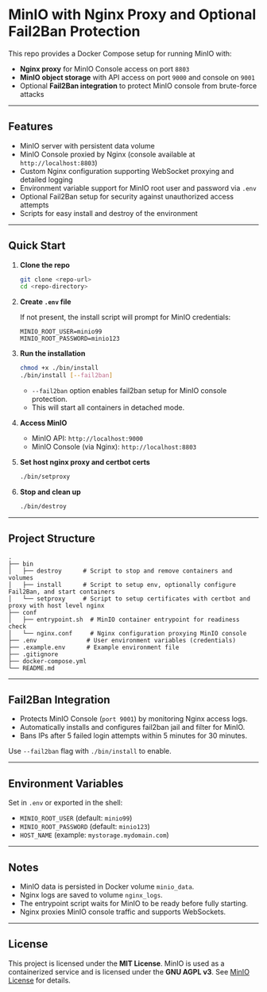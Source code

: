 
# MinIO with Nginx Proxy and Optional Fail2Ban Protection

This repo provides a Docker Compose setup for running MinIO with:

* **Nginx proxy** for MinIO Console access on port `8803`
* **MinIO object storage** with API access on port `9000` and console on `9001`
* Optional **Fail2Ban integration** to protect MinIO console from brute-force attacks

---

## Features

* MinIO server with persistent data volume
* MinIO Console proxied by Nginx (console available at `http://localhost:8803`)
* Custom Nginx configuration supporting WebSocket proxying and detailed logging
* Environment variable support for MinIO root user and password via `.env`
* Optional Fail2Ban setup for security against unauthorized access attempts
* Scripts for easy install and destroy of the environment

---

## Quick Start

1. **Clone the repo**

   ```bash
   git clone <repo-url>
   cd <repo-directory>
   ```

2. **Create `.env` file**

   If not present, the install script will prompt for MinIO credentials:

   ```
   MINIO_ROOT_USER=minio99
   MINIO_ROOT_PASSWORD=minio123
   ```

3. **Run the installation**

   ```bash
   chmod +x ./bin/install
   ./bin/install [--fail2ban]
   ```

   * `--fail2ban` option enables fail2ban setup for MinIO console protection.
   * This will start all containers in detached mode.

4. **Access MinIO**

   * MinIO API: `http://localhost:9000`
   * MinIO Console (via Nginx): `http://localhost:8803`

5. **Set host nginx proxy and certbot certs**

   ```bash
   ./bin/setproxy
   ```
6. **Stop and clean up**

   ```bash
   ./bin/destroy
   ```

---

## Project Structure

```
.
├── bin
│   ├── destroy      # Script to stop and remove containers and volumes
│   ├── install      # Script to setup env, optionally configure Fail2Ban, and start containers
│   └── setproxy     # Script to setup certificates with certbot and proxy with host level nginx
├── conf
│   ├── entrypoint.sh  # MinIO container entrypoint for readiness check
│   └── nginx.conf     # Nginx configuration proxying MinIO console
├── .env              # User environment variables (credentials)
├── .example.env      # Example environment file
├── .gitignore
├── docker-compose.yml
└── README.md
```

---

## Fail2Ban Integration

* Protects MinIO Console (`port 9001`) by monitoring Nginx access logs.
* Automatically installs and configures fail2ban jail and filter for MinIO.
* Bans IPs after 5 failed login attempts within 5 minutes for 30 minutes.

Use `--fail2ban` flag with `./bin/install` to enable.

---

## Environment Variables

Set in `.env` or exported in the shell:

* `MINIO_ROOT_USER` (default: `minio99`)
* `MINIO_ROOT_PASSWORD` (default: `minio123`)
* `HOST_NAME` (example: `mystorage.mydomain.com`)

---

## Notes

* MinIO data is persisted in Docker volume `minio_data`.
* Nginx logs are saved to volume `nginx_logs`.
* The entrypoint script waits for MinIO to be ready before fully starting.
* Nginx proxies MinIO console traffic and supports WebSockets.

---

## License

This project is licensed under the **MIT License**.
MinIO is used as a containerized service and is licensed under the **GNU AGPL v3**.
See [MinIO License](https://github.com/minio/minio/blob/master/LICENSE) for details.

